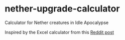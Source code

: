 # nether-upgrade-calculator
Calculator for Nether creatures in Idle Apocalypse

Inspired by the Excel calculator from this [Reddit post](https://www.reddit.com/r/idleapocalypse/comments/qtp7te/i_made_an_excel_sheet_which_calculates_your/)
